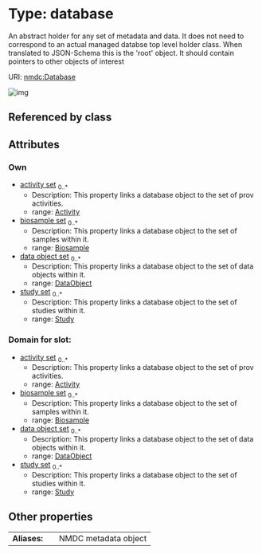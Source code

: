 
# Type: database


An abstract holder for any set of metadata and data. It does not need to correspond to an actual managed databse top level holder class. When translated to JSON-Schema this is the 'root' object. It should contain pointers to other objects of interest

URI: [nmdc:Database](https://microbiomedata/meta/Database)


![img](http://yuml.me/diagram/nofunky;dir:TB/class/[Activity]<activity%20set%200..*-++[Database],%20[DataObject]<data%20object%20set%200..*-++[Database],%20[Study]<study%20set%200..*-++[Database],%20[Biosample]<biosample%20set%200..*-++[Database])

## Referenced by class


## Attributes


### Own

 * [activity set](activity_set.md)  <sub>0..*</sub>
    * Description: This property links a database object to the set of prov activities.
    * range: [Activity](Activity.md)
 * [biosample set](biosample_set.md)  <sub>0..*</sub>
    * Description: This property links a database object to the set of samples within it.
    * range: [Biosample](Biosample.md)
 * [data object set](data_object_set.md)  <sub>0..*</sub>
    * Description: This property links a database object to the set of data objects within it.
    * range: [DataObject](DataObject.md)
 * [study set](study_set.md)  <sub>0..*</sub>
    * Description: This property links a database object to the set of studies within it.
    * range: [Study](Study.md)

### Domain for slot:

 * [activity set](activity_set.md)  <sub>0..*</sub>
    * Description: This property links a database object to the set of prov activities.
    * range: [Activity](Activity.md)
 * [biosample set](biosample_set.md)  <sub>0..*</sub>
    * Description: This property links a database object to the set of samples within it.
    * range: [Biosample](Biosample.md)
 * [data object set](data_object_set.md)  <sub>0..*</sub>
    * Description: This property links a database object to the set of data objects within it.
    * range: [DataObject](DataObject.md)
 * [study set](study_set.md)  <sub>0..*</sub>
    * Description: This property links a database object to the set of studies within it.
    * range: [Study](Study.md)

## Other properties

|  |  |  |
| --- | --- | --- |
| **Aliases:** | | NMDC metadata object |

